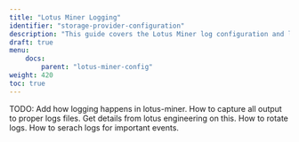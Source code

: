 ```yaml
---
title: "Lotus Miner Logging"
identifier: "storage-provider-configuration"
description: "This guide covers the Lotus Miner log configuration and logging usage."
draft: true
menu:
    docs:
        parent: "lotus-miner-config"
weight: 420
toc: true
---
```


TODO:
Add how logging happens in lotus-miner.
How to capture all output to proper logs files. Get details from lotus engineering on this.
How to rotate logs.
How to serach logs for important events.

